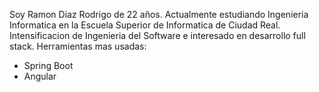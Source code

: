 Soy Ramon Diaz Rodrigo de 22 años.
Actualmente estudiando Ingenieria Informatica en la Escuela Superior de Informatica de Ciudad Real.
Intensificacion de Ingenieria del Software e interesado en desarrollo full stack.
Herramientas mas usadas:
- Spring Boot
- Angular
<!---
RamonDiazRodrigo/RamonDiazRodrigo is a ✨ special ✨ repository because its `README.md` (this file) appears on your GitHub profile.
You can click the Preview link to take a look at your changes.
--->
